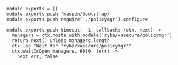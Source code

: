 
    module.exports = []
    module.exports.push 'masson/bootstrap/'
    module.exports.push require('./policymgr').configure

    module.exports.push timeout: -1, callback: (ctx, next) ->
      managers = ctx.hosts_with_module('ryba/xasecure/policymgr')
      return next() unless managers.length
      ctx.log "Wait for 'ryba/xasecure/policymgr'"
      ctx.waitIsOpen managers, 6080, (err) ->
        next err, false



